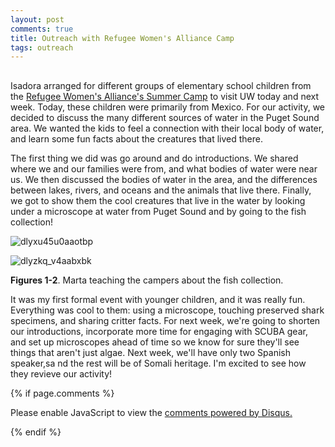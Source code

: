 ```yaml
---
layout: post
comments: true
title: Outreach with Refugee Women's Alliance Camp
tags: outreach
---
```


## 

Isadora arranged for different groups of elementary school children from the [Refugee Women's Alliance's Summer Camp](https://www.rewa.org) to visit UW today and next week. Today, these children were primarily from Mexico. For our activity, we decided to discuss the many different sources of water in the Puget Sound area. We wanted the kids to feel a connection with their local body of water, and learn some fun facts about the creatures that lived there.

The first thing we did was go around and do introductions. We shared where we and our families were from, and what bodies of water were near us. We then discussed the bodies of water in the area, and the differences between lakes, rivers, and oceans and the animals that live there. Finally, we got to show them the cool creatures that live in the water by looking under a microscope at water from Puget Sound and by going to the fish collection!

![dlyxu45u0aaotbp](https://user-images.githubusercontent.com/22335838/44609661-7a6dd800-a7ad-11e8-91fe-0fb92eb98a0a.jpg)

![dlyzkq_v4aabxbk](https://user-images.githubusercontent.com/22335838/44609662-7a6dd800-a7ad-11e8-8ee1-d2d92ec072d1.jpg)

**Figures 1-2**. Marta teaching the campers about the fish collection.

It was my first formal event with younger children, and it was really fun. Everything was cool to them: using a microscope, touching preserved shark specimens, and sharing critter facts. For next week, we're going to shorten our introductions, incorporate more time for engaging with SCUBA gear, and set up microscopes ahead of time so we know for sure they'll see things that aren't just algae. Next week, we'll have only two Spanish speaker,sa nd the rest will be of Somali heritage. I'm excited to see how they revieve our activity!

{% if page.comments %}

<div id="disqus_thread"></div>
<script>

/**
*  RECOMMENDED CONFIGURATION VARIABLES: EDIT AND UNCOMMENT THE SECTION BELOW TO INSERT DYNAMIC VALUES FROM YOUR PLATFORM OR CMS.
*  LEARN WHY DEFINING THESE VARIABLES IS IMPORTANT: https://disqus.com/admin/universalcode/#configuration-variables*/
/*
var disqus_config = function () {
this.page.url = PAGE_URL;  // Replace PAGE_URL with your page's canonical URL variable
this.page.identifier = PAGE_IDENTIFIER; // Replace PAGE_IDENTIFIER with your page's unique identifier variable
};
*/
(function() { // DON'T EDIT BELOW THIS LINE
var d = document, s = d.createElement('script');
s.src = 'https://the-responsible-grad-student.disqus.com/embed.js';
s.setAttribute('data-timestamp', +new Date());
(d.head || d.body).appendChild(s);
})();
</script>
<noscript>Please enable JavaScript to view the <a href="https://disqus.com/?ref_noscript">comments powered by Disqus.</a></noscript>

{% endif %}

<script id="dsq-count-scr" src="//the-responsible-grad-student.disqus.com/count.js" async></script>
